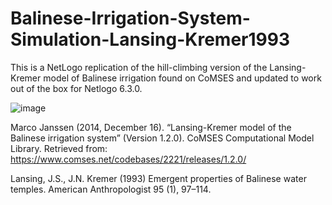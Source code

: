 # Balinese-Irrigation-System-Simulation-Lansing-Kremer1993

This is a NetLogo replication of the hill-climbing version of the Lansing-Kremer model of Balinese irrigation found on CoMSES and updated to work out of the box for Netlogo 6.3.0.  

![image](https://github.com/mjstoroz/Balinese-Irrigation-System-Simulation-Lansing-Kremer1993/assets/37262610/0bf24882-c098-4cee-8542-154489096ecf)


Marco Janssen (2014, December 16). “Lansing-Kremer model of the Balinese irrigation system” (Version 1.2.0). CoMSES Computational Model Library. Retrieved from: https://www.comses.net/codebases/2221/releases/1.2.0/

Lansing, J.S., J.N. Kremer (1993) Emergent properties of Balinese water temples. American Anthropologist 95 (1), 97–114.
